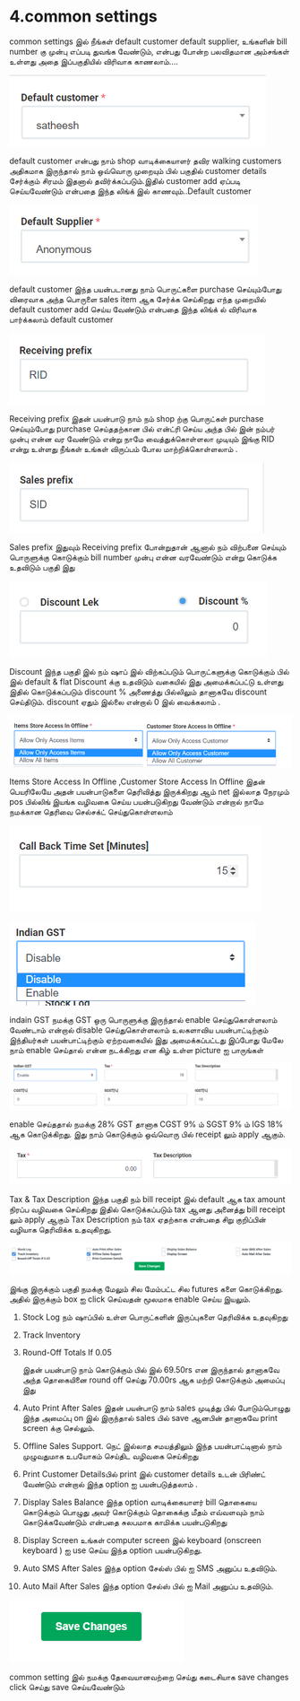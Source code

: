 # 4.common settings

common settings இல் நீங்கள் default customer default supplier, உங்களின் bill number கு முன்பு எப்படி துவங்க வேண்டும், என்பது போன்ற பலவிதமான அம்சங்கள் உள்ளது அதை இப்பகுதியில் விரிவாக காணலாம்....

![](.gitbook/assets/default-customer.png)

default customer என்பது நாம் shop வாடிக்கையாளர் தவிர walking customers அதிகமாக இருந்தால் நாம் ஒவ்வொரு முறையும் பில் பகுதில் customer details சேர்க்கும் சிரமம் இதனால் தவிர்க்கப்படும்.இதில் customer add ஏப்படி செய்யவேண்டும் என்பதை இந்த லிங்க் இல் காணவும்..Default customer

![](.gitbook/assets/default-supplier.png)

default customer இந்த பயன்படானது நாம் பொருட்களை purchase செய்யும்போது விரைவாக அந்த பொருளை sales item ஆக சேர்க்க செய்கிறது எந்த முறையில் default customer add செய்ய வேண்டும் என்பதை இந்த லிங்க் ல் விரிவாக பார்க்கலாம் default customer

![Receiving prefix](.gitbook/assets/reciving-id.png)

Receiving prefix இதன் பயன்பாடு நாம் நம் shop ற்கு பொருட்கள் purchase செய்யும்போது purchase செய்ததற்கான பில் என்ட்ரி செய்ய அந்த பில் இன் நம்பர் முன்பு என்ன வர வேண்டும் என்று நாமே வைத்துக்கொள்ளலா முடியும் இங்கு RID என்று உள்ளது நீங்கள் உங்கள் விருப்பம் போல மாற்றிக்கொள்ளலாம் .

![](.gitbook/assets/sales-prifix.png)

Sales prefix இதுவும் Receiving prefix போன்றுதான் ஆனால் நம் விற்பனை செய்யும் பொருளுக்கு கொடுக்கும் bill number முன்பு என்ன வரவேண்டும் என்று கொடுக்க உதவிடும் பகுதி இது

![Discount](.gitbook/assets/discoun.png)

Discount இந்த பகுதி இல் நம் ஷாப் இல் விற்கப்படும் பொருட்களுக்கு கொடுக்கும் பில் இல் default & flat Discount க்கு உதவிடும் வகையில் இது அமைக்கப்பட்டு உள்ளது இதில் கொடுக்கப்படும் discount % அணைத்து பில்லிலும் தானாகவே discount செய்திடும். discount ஏதும் இல்லை என்றால் 0 இல் வைக்கலாம் .

![](.gitbook/assets/item-offline-access%20%281%29.png)

Items Store Access In Offline ,Customer Store Access In Offline இதன் பெயரிலேயே அதன் பயன்பாடுகளை தெரிவித்து இருக்கிறது ஆம் net இல்லாத நேரமும் pos பில்லிங் இயங்க வழிவகை செய்ய பயன்படுகிறது வேண்டும் என்றால் நாமே நமக்கான தெரிவை செல்சக்ட் செய்துகொள்ளலாம்

![Call Back Time Set \[Minutes\]](.gitbook/assets/call-back-time-set-minutes.png)



![](.gitbook/assets/indian-gst.png)

indain GST நமக்கு GST ஒரு பொருளுக்கு இருந்தால் enable செய்துகொள்ளலாம் வேண்டாம் என்றால் disable செய்துகொள்ளலாம் உலகளாவிய பயன்பாட்டிற்கும் இந்தியர்கள் பயன்பாட்டிற்கும் ஏற்றவகையில் இது அமைக்கப்பட்டது இப்போது மேலே நாம் enable செய்தால் என்ன நடக்கிறது என கிழ் உள்ள picture ஐ பாருங்கள்

![](.gitbook/assets/gst-enable.png)

enable செய்ததால் நமக்கு 28% GST தானாக CGST 9% ம் SGST 9% ம் IGS 18% ஆக கொடுக்கிறது. இது நாம் கொடுக்கும் ஒவ்வொரு பில் receipt லும் apply ஆகும்.

![](.gitbook/assets/tax-and-tax-dis.png)

Tax & Tax Description இந்த பகுதி நம் bill receipt இல் default ஆக tax amount நிரப்ப வழிவகை செய்கிறது இதில் கொடுக்கப்படும் tax ஆனது அனைத்து bill receipt லும் apply ஆகும் Tax Description நம் tax ஏதற்காக என்பதை சிறு குறிப்பின் வழியாக தெரிவிக்க உதவுகிறது.

![](.gitbook/assets/confic-futures.png)

இங்கு இருக்கும் பகுதி நமக்கு மேலும் சில மேம்பட்ட சில futures களை கொடுக்கிறது. அதில் இருக்கும் box ஐ click செய்வதன் மூலமாக enable செய்ய இயலும்.

1. Stock Log நம் ஷாப்பில் உள்ள பொருட்களின் இருப்புகளை தெரிவிக்க உதவுகிறது
2. Track Inventory
3. Round-Off Totals If 0.05

   இதன் பயன்பாடு நாம் கொடுக்கும் பில் இல் 69.50rs என இருந்தால் தானாகவே அந்த தொகையினை  round off செய்து 70.00rs ஆக மற்றி கொடுக்கும் அமைப்பு இது 

4. Auto Print After Sales இதன் பயன்பாடு நாம் sales முடித்து பில் போடும்பொழுது இந்த அமைப்பு on இல் இருந்தால் sales பில் save ஆனபின் தானாகவே print screen க்கு செல்லும்.
5. Offline Sales Support. நெட் இல்லாத சமயத்திலும் இந்த பயன்பாட்டினால் நாம் முழுவதுமாக உபயோகம் செய்திட வழிவகை செய்கிறது
6. Print Customer Detailsபில் print இல் customer details உடன் பிரிண்ட் வேண்டும் என்றால் இந்த option ஐ பயன்படுத்தலாம் .
7. Display Sales Balance இந்த option வாடிக்கையாளர் bill தொகையை கொடுக்கும் பொழுது அவர் கொடுக்கும் தொகைக்கு மீதம் எவ்வளவும் நாம் கொடுக்கவேண்டும் என்பதை சுலபமாக காமிக்க பயன்படுகிறது
8. Display Screen உங்கள் computer screen இல் keyboard \(onscreen keyboard \) ஐ use செய்ய இந்த option பயன்படுகிறது.
9. Auto SMS After Sales இந்த option சேல்ஸ் பில் ஐ SMS அனுப்ப உதவிடும்.
10. Auto Mail After Sales இந்த option சேல்ஸ் பில் ஐ Mail அனுப்ப உதவிடும்.

![](.gitbook/assets/save-changes-common-setting.png)

common setting இல் நமக்கு தேவையானவற்றை செய்து கடைசியாக save changes click செய்து save செய்யவேண்டும்



